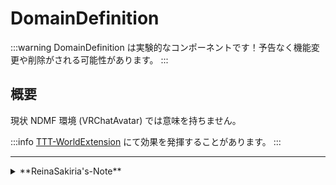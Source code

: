 # DomainDefinition

:::warning
DomainDefinition は実験的なコンポーネントです！予告なく機能変更や削除がされる可能性があります。
:::

## 概要

現状 NDMF 環境 (VRChatAvatar) では意味を持ちません。

:::info
[TTT-WorldExtension](https://github.com/ReinaS-64892/TTT-WorldExtension) にて効果を発揮することがあります。
:::

---
<details>
  <summary>**ReinaSakiria's-Note**</summary>

元々 NDMF 環境でも意味を持たせ、 SubDomain という概念を追加し、コンポーネントの影響範囲を切り分けるような用途を考えていましたが、メンテナンスコストができることや必要性に見合わないと判断し削除されたため、 TexTransTool v0.9.0 の追加された時点では無意味なコンポーネントとなっています。
</details>
